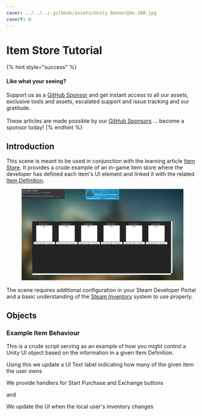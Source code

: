 ```yaml
---
cover: ../../../.gitbook/assets/Unity Banner@4x-100.jpg
coverY: 0
---
```


# Item Store Tutorial

{% hint style="success" %}
#### Like what your seeing?

Support us as a [GitHub Sponsor](../../../become-a-sponsor/) and get instant access to all our assets, exclusive tools and assets, escalated support and issue tracking and our gratitude.\
\
These articles are made possible by our [GitHub Sponsors](../../../become-a-sponsor/) ... become a sponsor today!
{% endhint %}

## Introduction

This scene is meant to be used in conjunction with the learning article [Item Store](../../../steam/inventory/microtransactions/item-store/). It provides a crude example of an in-game item store where the developer has defined each item's UI element and linked it with the related [Item Definition](../scriptable-objects/item-definition.md).

<figure><img src="../../../.gitbook/assets/image (13) (1) (1) (1) (1) (1).png" alt=""><figcaption></figcaption></figure>

The scene requires additional configuration in your Steam Developer Portal and a basic understanding of the [Steam Inventory](../../../company/steam/steamworks/inventory/) system to use properly.

## Objects

### Example Item Behaviour

This is a crude script serving as an example of how you might control a Unity UI object based on the information in a given Item Definition.

Using this we update a UI Text label indicating how many of the given item the user owns

We provide handlers for Start Purchase and Exchange buttons

and

We update the UI when the local user's inventory changes
